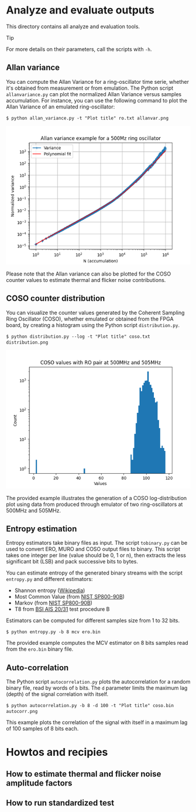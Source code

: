 # Analyze and evaluate outputs

This directory contains all analyze and evaluation tools.

> [!TIP]
> For more details on their parameters, call the scripts with `-h`.

## Allan variance

You can compute the Allan Variance for a ring-oscillator time serie, whether it's obtained from measurement or from emulation. The Python script `allanvariance.py` can plot the normalized Allan Variance versus samples accumulation. For instance, you can use the following command to plot the Allan Variance of an emulated ring-oscillator:

```
$ python allan_variance.py -t "Plot title" ro.txt allanvar.png
```

![Allan variance example for a 500Mz ring oscillator](../images/allanvariance.png)

Please note that the Allan variance can also be plotted for the COSO counter values to estimate thermal and flicker noise contributions.

## COSO counter distribution

You can visualize the counter values generated by the Coherent Sampling Ring Oscillator (COSO), whether emulated or obtained from the FPGA board, by creating a histogram using the Python script `distribution.py`.

```
$ python distribution.py --log -t "Plot title" coso.txt distribution.png
```

![COSO values with RO pair at 500MHz and 505MHz](../images/cosodistribution.png)

The provided example illustrates the generation of a COSO log-distribution plot using data from produced through emulator of two ring-oscillators at 500MHz and 505MHz.

## Entropy estimation

Entropy estimators take binary files as input. The script `tobinary.py` can be used to convert ERO, MURO and COSO output files to binary. This script takes one integer per line (value should be 0, 1 or n), then extracts the less significant bit (LSB) and pack successive bits to bytes.

You can estimate entropy of the generated binary streams with the script `entropy.py` and different estimators:
* Shannon entropy ([Wikipedia](https://en.wikipedia.org/wiki/Entropy_(information_theory)))
* Most Common Value (from [NIST SP800-90B](https://csrc.nist.gov/pubs/sp/800/90/b/final))
* Markov (from [NIST SP800-90B](https://csrc.nist.gov/pubs/sp/800/90/b/final))
* T8 from [BSI AIS 20/31](https://www.bsi.bund.de/dok/randomnumbergenerators) test procedure B

Estimators can be computed for different samples size from 1 to 32 bits.

```
$ python entropy.py -b 8 mcv ero.bin
```

The provided example computes the MCV estimator on 8 bits samples read from the `ero.bin` binary file.

## Auto-correlation

The Python script `autocorrelation.py` plots the autocorrelation for a random binary file, read by words of `b` bits. The `d` parameter limits the maximum lag (depth) of the signal correlation with itself.

```
$ python autocorrelation.py -b 8 -d 100 -t "Plot title" coso.bin autocorr.png
```

This example plots the correlation of the signal with itself in a maximum lag of 100 samples of 8 bits each.

# Howtos and recipies

## How to estimate thermal and flicker noise amplitude factors

## How to run standardized test
